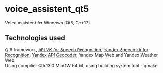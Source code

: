# voice_assistent_qt5
Voice assistent for Windows (Qt5, C++17)

## Technologies used
Qt5 framework, [API VK for Speech Recognition](https://dev.vk.com/api/voice-tech), [Yandex Speech kit for Recognition](https://cloud.yandex.ru/docs/speechkit), [Yandex API Geocoder](https://yandex.ru/dev/maps/geocoder/),  Yandex Map Web and Yandex Weather Web.  
Using compilier Qt5.13.0 MinGW 64 bit, using building system tool - qmake
